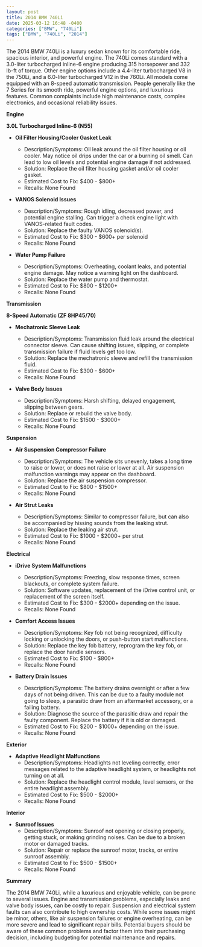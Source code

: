 ```yaml
---
layout: post
title: 2014 BMW 740Li
date: 2025-03-12 16:48 -0400
categories: ["BMW", "740Li"]
tags: ["BMW", "740Li", "2014"]
---
```

The 2014 BMW 740Li is a luxury sedan known for its comfortable ride, spacious interior, and powerful engine. The 740Li comes standard with a 3.0-liter turbocharged inline-6 engine producing 315 horsepower and 332 lb-ft of torque. Other engine options include a 4.4-liter turbocharged V8 in the 750Li, and a 6.0-liter turbocharged V12 in the 760Li. All models come equipped with an 8-speed automatic transmission. People generally like the 7 Series for its smooth ride, powerful engine options, and luxurious features. Common complaints include high maintenance costs, complex electronics, and occasional reliability issues.

**Engine**

**3.0L Turbocharged Inline-6 (N55)**

*   **Oil Filter Housing/Cooler Gasket Leak**
    *   Description/Symptoms: Oil leak around the oil filter housing or oil cooler. May notice oil drips under the car or a burning oil smell. Can lead to low oil levels and potential engine damage if not addressed.
    *   Solution: Replace the oil filter housing gasket and/or oil cooler gasket.
    *   Estimated Cost to Fix: $400 - $800+
    * Recalls: None Found

*   **VANOS Solenoid Issues**
    *   Description/Symptoms: Rough idling, decreased power, and potential engine stalling. Can trigger a check engine light with VANOS-related fault codes.
    *   Solution: Replace the faulty VANOS solenoid(s).
    *   Estimated Cost to Fix: $300 - $600+ per solenoid
    * Recalls: None Found

*   **Water Pump Failure**
    *   Description/Symptoms: Overheating, coolant leaks, and potential engine damage. May notice a warning light on the dashboard.
    *   Solution: Replace the water pump and thermostat.
    *   Estimated Cost to Fix: $800 - $1200+
    * Recalls: None Found

**Transmission**

**8-Speed Automatic (ZF 8HP45/70)**

*   **Mechatronic Sleeve Leak**
    *   Description/Symptoms: Transmission fluid leak around the electrical connector sleeve. Can cause shifting issues, slipping, or complete transmission failure if fluid levels get too low.
    *   Solution: Replace the mechatronic sleeve and refill the transmission fluid.
    *   Estimated Cost to Fix: $300 - $600+
    * Recalls: None Found

*   **Valve Body Issues**
    *   Description/Symptoms: Harsh shifting, delayed engagement, slipping between gears.
    *   Solution: Replace or rebuild the valve body.
    *   Estimated Cost to Fix: $1500 - $3000+
    * Recalls: None Found

**Suspension**

*   **Air Suspension Compressor Failure**
    *   Description/Symptoms: The vehicle sits unevenly, takes a long time to raise or lower, or does not raise or lower at all. Air suspension malfunction warnings may appear on the dashboard.
    *   Solution: Replace the air suspension compressor.
    *   Estimated Cost to Fix: $800 - $1500+
    * Recalls: None Found

*   **Air Strut Leaks**
    *   Description/Symptoms: Similar to compressor failure, but can also be accompanied by hissing sounds from the leaking strut.
    *   Solution: Replace the leaking air strut.
    *   Estimated Cost to Fix: $1000 - $2000+ per strut
    * Recalls: None Found

**Electrical**

*   **iDrive System Malfunctions**
    *   Description/Symptoms: Freezing, slow response times, screen blackouts, or complete system failure.
    *   Solution: Software updates, replacement of the iDrive control unit, or replacement of the screen itself.
    *   Estimated Cost to Fix: $300 - $2000+ depending on the issue.
    * Recalls: None Found

*   **Comfort Access Issues**
    *   Description/Symptoms: Key fob not being recognized, difficulty locking or unlocking the doors, or push-button start malfunctions.
    *   Solution: Replace the key fob battery, reprogram the key fob, or replace the door handle sensors.
    *   Estimated Cost to Fix: $100 - $800+
    * Recalls: None Found

*   **Battery Drain Issues**
    *   Description/Symptoms: The battery drains overnight or after a few days of not being driven. This can be due to a faulty module not going to sleep, a parasitic draw from an aftermarket accessory, or a failing battery.
    *   Solution: Diagnose the source of the parasitic draw and repair the faulty component. Replace the battery if it is old or damaged.
    *   Estimated Cost to Fix: $200 - $1000+ depending on the issue.
    * Recalls: None Found

**Exterior**

*   **Adaptive Headlight Malfunctions**
    *   Description/Symptoms: Headlights not leveling correctly, error messages related to the adaptive headlight system, or headlights not turning on at all.
    *   Solution: Replace the headlight control module, level sensors, or the entire headlight assembly.
    *   Estimated Cost to Fix: $500 - $2000+
    * Recalls: None Found

**Interior**

*   **Sunroof Issues**
    *   Description/Symptoms: Sunroof not opening or closing properly, getting stuck, or making grinding noises. Can be due to a broken motor or damaged tracks.
    *   Solution: Repair or replace the sunroof motor, tracks, or entire sunroof assembly.
    *   Estimated Cost to Fix: $500 - $1500+
    * Recalls: None Found

**Summary**

The 2014 BMW 740Li, while a luxurious and enjoyable vehicle, can be prone to several issues. Engine and transmission problems, especially leaks and valve body issues, can be costly to repair. Suspension and electrical system faults can also contribute to high ownership costs. While some issues might be minor, others, like air suspension failures or engine overheating, can be more severe and lead to significant repair bills. Potential buyers should be aware of these common problems and factor them into their purchasing decision, including budgeting for potential maintenance and repairs.

